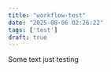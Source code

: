 ```yaml
---
title: "workflow-test"
date: "2025-08-06 02:26:22"
tags: ['test']
draft: true
---
```


Some text
just testing
